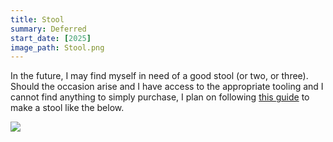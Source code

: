 ```yaml
---
title: Stool
summary: Deferred
start_date: [2025]
image_path: Stool.png
---
```


In the future, I may find myself in need of a good stool (or two, or three).
Should the occasion arise and I have access to the appropriate tooling and I
cannot find anything to simply purchase, I plan on following [this
guide](https://drive.google.com/file/d/0B0Jfms0twG8EZWZ5ZnVZSHZRd00/edit?usp=sharing)
to make a stool like the below.

[![](https://docs.google.com/uc?id=0B0Jfms0twG8EMkVDVm9IaUZOb0k&export=download)](https://docs.google.com/file/d/0B0Jfms0twG8EMkVDVm9IaUZOb0k/edit?usp=drive_web)
